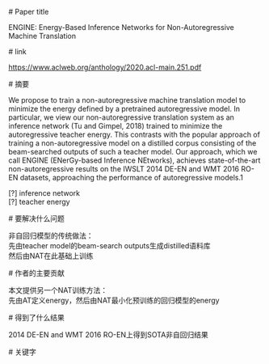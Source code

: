 # Paper title

ENGINE: Energy-Based Inference Networks for Non-Autoregressive Machine Translation

# link

https://www.aclweb.org/anthology/2020.acl-main.251.pdf

# 摘要

We propose to train a non-autoregressive machine translation model to minimize the energy defined by a pretrained autoregressive model. In particular, we view our non-autoregressive translation system as an inference network (Tu and Gimpel, 2018) trained to minimize the autoregressive teacher energy. This contrasts with the popular approach of training a non-autoregressive model on a distilled corpus consisting of the beam-searched outputs of such a teacher model. Our approach, which we call ENGINE (ENerGy-based Inference NEtworks), achieves state-of-the-art non-autoregressive results on the IWSLT 2014 DE-EN and WMT 2016 RO-EN datasets, approaching the performance of autoregressive models.1

[?] inference network  
[?] teacher energy  

# 要解决什么问题

非自回归模型的传统做法：  
先由teacher model的beam-search outputs生成distilled语料库  
然后由NAT在此基础上训练  

# 作者的主要贡献

本文提供另一个NAT训练方法：  
先由AT定义energy，然后由NAT最小化预训练的回归模型的energy  

# 得到了什么结果

2014 DE-EN and WMT 2016 RO-EN上得到SOTA非自回归结果  

# 关键字